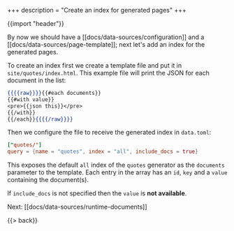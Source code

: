 +++
description = "Create an index for generated pages"
+++

{{import "header"}}

By now we should have a [[docs/data-sources/configuration]] and a [[docs/data-sources/page-template]]; next let's add an index for the generated pages.

To create an index first we create a template file and put it in `site/quotes/index.html`. This example file will print the JSON for each document in the list:

```handlebars
{{{{raw}}}}{{#each documents}}
{{#with value}}
<pre>{{json this}}</pre>
{{/with}}
{{/each}}{{{{/raw}}}}
```

Then we configure the file to receive the generated index in `data.toml`:

```toml
["quotes/"]
query = {name = "quotes", index = "all", include_docs = true}
```

This exposes the default `all` index of the `quotes` generator as the `documents` parameter to the template. Each entry in the array has an `id`, `key` and a `value` containing the document(s).

If `include_docs` is not specified then the `value` is **not available**.

Next: [[docs/data-sources/runtime-documents]]

{{> back}}
